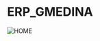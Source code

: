 # ERP_GMEDINA
![HOME](https://awesomescreenshot.s3.amazonaws.com/image/2485617/13629459-697c69b25ffa43930ecf42fb2b8a80a6.png?X-Amz-Algorithm=AWS4-HMAC-SHA256&X-Amz-Credential=AKIAJSCJQ2NM3XLFPVKA%2F20210917%2Fus-east-1%2Fs3%2Faws4_request&X-Amz-Date=20210917T172044Z&X-Amz-Expires=28800&X-Amz-SignedHeaders=host&X-Amz-Signature=2364533e170654c0b119a30aeded584d83af0fc53e758a1834fb11ace4e45634)

